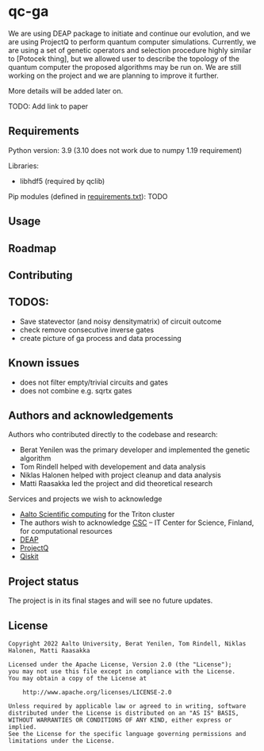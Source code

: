# qc-ga
We are using DEAP package to initiate and continue our evolution, and we are using ProjectQ to perform quantum computer simulations. 
Currently, we are using a set of genetic operators and selection procedure highly similar to [Potocek thing], but we allowed user to describe the topology of the quantum computer the proposed algorithms may be run on. 
We are still working on the project and we are planning to improve it further.

More details will be added later on.

TODO: Add link to paper

## Requirements

Python version: 3.9 (3.10 does not work due to numpy 1.19 requirement)

Libraries:
- libhdf5 (required by qclib)

Pip modules (defined in [requirements.txt](./requirements.txt)): TODO

## Usage

## Roadmap

## Contributing

## TODOS:
- Save statevector (and noisy densitymatrix) of circuit outcome
- check remove consecutive inverse gates
- create picture of ga process and data processing

## Known issues

- does not filter empty/trivial circuits and gates
- does not combine e.g. sqrtx gates

## Authors and acknowledgements
Authors who contributed directly to the codebase and research:
- Berat Yenilen was the primary developer and implemented the genetic algorithm
- Tom Rindell helped with developement and data analysis
- Niklas Halonen helped with project cleanup and data analysis
- Matti Raasakka led the project and did theoretical research

Services and projects we wish to acknowledge
- [Aalto Scientific computing](https://scicomp.aalto.fi/about/) for the Triton cluster
- The authors wish to acknowledge [CSC](https://www.csc.fi/en/home) – IT Center for Science, Finland, for computational resources
- [DEAP](https://github.com/deap/deap)
- [ProjectQ](https://github.com/projectq-framework)
- [Qiskit](https://github.com/Qiskit/qiskit)

## Project status
The project is in its final stages and will see no future updates. 

## License

```
Copyright 2022 Aalto University, Berat Yenilen, Tom Rindell, Niklas Halonen, Matti Raasakka

Licensed under the Apache License, Version 2.0 (the "License");
you may not use this file except in compliance with the License.
You may obtain a copy of the License at

    http://www.apache.org/licenses/LICENSE-2.0

Unless required by applicable law or agreed to in writing, software
distributed under the License is distributed on an "AS IS" BASIS,
WITHOUT WARRANTIES OR CONDITIONS OF ANY KIND, either express or implied.
See the License for the specific language governing permissions and
limitations under the License.
```